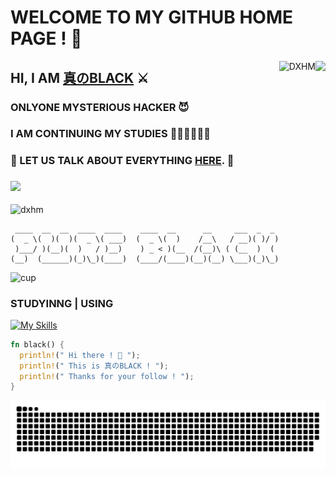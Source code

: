 # WELCOME TO MY GITHUB HOME PAGE ! 👋



<img align='right' src='https://github-readme-stats.vercel.app/api?username=DXHM&show_icons=true&&theme=default&hide=["contribs"]&&hide_title=true' /> 
<p><img align="right" src="https://github-readme-streak-stats.herokuapp.com/?user=DXHM" alt="DXHM" /></p>

## HI, I AM [真のBLACK](https://pureblack.eu.org/about) ⚔

### ONLYONE MYSTERIOUS HACKER 😈

### I AM CONTINUING MY STUDIES 👨🏻‍💻👩🏻‍💻

### 💬 LET US TALK ABOUT EVERYTHING [HERE](https://github.com/DXHM/DXHM/issues). 🤤


### ![](https://visitor-badge.laobi.icu/badge?page_id=DXHM.DXHM)

![dxhm](https://count.getloli.com/get/@dxhm?theme=rule34)
```
 ____  __  __  ____  ____    ____  __      __     ___  _  _ 
(  _ \(  )(  )(  _ \( ___)  (  _ \(  )    /__\   / __)( )/ )
 )___/ )(__)(  )   / )__)    ) _ < )(__  /(__)\ ( (__  )  ( 
(__)  (______)(_)\_)(____)  (____/(____)(__)(__) \___)(_)\_)
```
![cup](https://github-profile-trophy.vercel.app/?username=dxhm&theme=dark_lover)

### STUDYINNG | USING

[![My Skills](https://skillicons.dev/icons?i=c,python,linux,markdown,rust,java,git,js,html,css,github,arduino,vim,visualstudio,vscode,eclipse,idea)](https://pureblack.eu.org/about)

```rust
fn black() {
  println!(" Hi there ! 👋 ");
  println!(" This is 真のBLACK ! ");
  println!(" Thanks for your follow ! ");
}
```

![snake](https://raw.githubusercontent.com/DXHM/DXHM/main/ation/github-contribution-grid-snake.svg)
